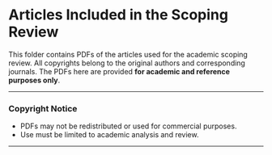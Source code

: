 # Articles Included in the Scoping Review

This folder contains PDFs of the articles used for the academic scoping review.
All copyrights belong to the original authors and corresponding journals.
The PDFs here are provided **for academic and reference purposes only**.

---

### Copyright Notice
- PDFs may not be redistributed or used for commercial purposes.
- Use must be limited to academic analysis and review.

----

